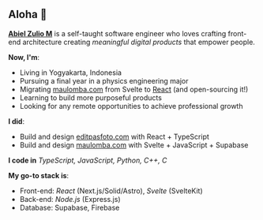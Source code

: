 ## Aloha 👋

__[Abiel Zulio M](https://zulio.me)__ is a self-taught software engineer who loves crafting front-end architecture creating *meaningful digital products* that empower people. 

__Now, I'm__:
- Living in Yogyakarta, Indonesia
- Pursuing a final year in a physics engineering major
- Migrating [maulomba.com](https://maulomba.com) from Svelte to [React](https://github.com/abielzulio/maulomba.com) (and open-sourcing it!)
- Learning to build more purposeful products
- Looking for any remote opportunities to achieve professional growth

__I did__:
- Build and design [editpasfoto.com](https://github.com/abielzulio/editpasfoto) with React + TypeScript
- Build and design [maulomba.com](https://maulomba.com) with Svelte + JavaScript + Supabase

__I code in__ *TypeScript, JavaScript, Python, C++, C*

__My go-to stack is__:
- Front-end: *React* (Next.js/Solid/Astro), *Svelte* (SvelteKit)
- Back-end: *Node.js* (Express.js)
- Database: Supabase, Firebase
